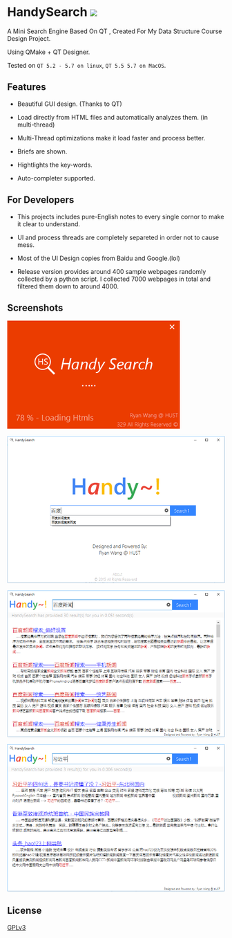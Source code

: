 # HandySearch ![](https://travis-ci.org/RyanWangGit/HandySearch.svg?branch=master)

A Mini Search Engine Based On QT , Created For My Data Structure Course Design Project. 

Using QMake + QT Designer.

Tested on `QT 5.2 - 5.7 on linux`, `QT 5.5 5.7 on MacOS`. 

## Features
* Beautiful GUI design. (Thanks to QT)

* Load directly from HTML files and automatically analyzes them. (in multi-thread)

* Multi-Thread optimizations make it load faster and process better.

* Briefs are shown.

* Hightlights the key-words.

* Auto-completer supported.

## For Developers
* This projects includes pure-English notes to every single cornor to make it clear to understand.
     
* UI and process threads are completely separeted in order not to cause mess.

* Most of the UI Design copies from Baidu and Google.(lol)

* Release version provides around 400 sample webpages randomly collected by a python script. I collected 7000 webpages in total and filtered them down to around 4000.

## Screenshots

![#1](https://github.com/RyanWangGit/HandySearch/raw/master/Screenshots/1.png)

![#2](https://github.com/RyanWangGit/HandySearch/raw/master/Screenshots/2.png)

![#3](https://github.com/RyanWangGit/HandySearch/raw/master/Screenshots/3.png)

![#4](https://github.com/RyanWangGit/HandySearch/raw/master/Screenshots/4.png)

## License
[GPLv3](https://github.com/RyanWangGit/HandySearch/blob/master/LICENSE)
